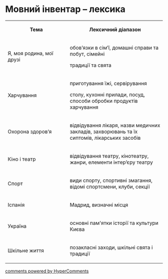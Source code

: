 <div id="hypercomments_widget" class="js-hypercomments-widget invisible"></div>

# Мовний інвентар – лексика

<table>
<tbody>
<tr>
<td style="text-align: center;" width="245">
<p><strong>Тема</strong></p>
</td>
<td style="text-align: center;" width="415">
<p><strong>Лексичний діапазон</strong></p>
</td>
</tr>
<tr>
<td width="245">
<p>Я, моя родина, мої друзі</p>
</td>
<td width="415">
<p>обов&rsquo;язки в сім&rsquo;ї, домашні справи та побут, сімейні</p>
<p>традиції та свята</p>
</td>
</tr>
<tr>
<td width="245">
<p>Харчування</p>
</td>
<td width="415">
<p>приготування їжі, сервірування</p>
<p>столу, кухонні прилади, посуд, способи обробки продуктів харчування</p>
</td>
</tr>
<tr>
<td width="245">
<p>Охорона здоров&rsquo;я</p>
</td>
<td width="415">
<p>відвідування лікаря, назви медичних закладів, захворювань та їх сиптомів, лікарських засобів</p>
</td>
</tr>
<tr>
<td width="245">
<p>Кіно і театр</p>
</td>
<td width="415">
<p>відвідування театру, кінотеатру, жанри, елементи інтер&rsquo;єру театру</p>
</td>
</tr>
<tr>
<td width="245">
<p>Спорт</p>
</td>
<td width="415">
<p>види спорту, спортивні змагання, відомі спортсмени, клуби, секції</p>
</td>
</tr>
<tr>
<td width="245">
<p>Іспанія</p>
</td>
<td width="415">
<p>Мадрид, визначні місця</p>
</td>
</tr>
<tr>
<td width="245">
<p>Україна</p>
</td>
<td width="415">
<p>основні пам'ятки історії та культури Києва</p>
</td>
</tr>
<tr>
<td width="245">
<p>Шкільне життя</p>
</td>
<td width="415">
<p>позакласні заходи, шкільні свята і традиції</p>
</td>
</tr>
</tbody>
</table>

<div class="js-hypercomments-container">
    <a href="http://hypercomments.com" class="hc-link" title="comments widget">comments powered by HyperComments</a>
</div>